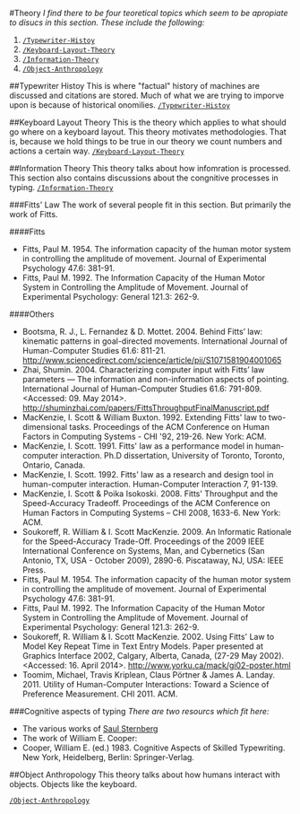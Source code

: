 #Theory
_I find there to be four teoretical topics which seem to be apropiate to disucs in this section. These include the following:_

1. [`/Typewriter-Histoy`](/Typewriter-Histoy)
2. [`/Keyboard-Layout-Theory`](/Keyboard-Layout-Theory)
3. [`/Information-Theory`](/Information-Theory)
4. [`/Object-Anthropology`](/Object-Anthropology)


##Typewriter Histoy
This is where "factual" history of machines are discussed and citations are stored. Much of what we are trying to imporve upon is because of historical onomilies. [`/Typewriter-Histoy`](/Typewriter-Histoy)

##Keyboard Layout Theory
This is the theory which applies to what should go where on a keyboard layout. This theory motivates methodologies. That is, because we hold things to be true in our theory we count numbers and actions a certain way. [`/Keyboard-Layout-Theory`](/Keyboard-Layout-Theory)


##Information Theory
This theory talks about how infomration is processed. This section also contains discussions about the congnitive processes in typing.
[`/Information-Theory`](/Information-Theory)

###Fitts' Law
The work of several people fit in this section. But primarily the work of Fitts.

####Fitts
* Fitts, Paul M. 1954. The information capacity of the human motor system in controlling the amplitude of movement. Journal of Experimental Psychology 47.6: 381-91. 
* Fitts, Paul  M. 1992. The Information Capacity of the Human Motor System in Controlling the Amplitude of Movement. Journal of Experimental Psychology: General 121.3: 262-9. 

####Others
* Bootsma, R. J., L. Fernandez & D. Mottet. 2004. Behind Fitts’ law: kinematic patterns in goal-directed movements. International Journal of Human-Computer Studies 61.6: 811-21. http://www.sciencedirect.com/science/article/pii/S1071581904001065
* Zhai, Shumin. 2004. Characterizing computer input with Fitts’ law parameters — The information and non-information aspects of pointing. International Journal of Human-Computer Studies 61.6: 791-809.  <Accessed: 09. May 2014>. http://shuminzhai.com/papers/FittsThroughputFinalManuscript.pdf
* MacKenzie, I. Scott & William Buxton. 1992. Extending Fitts' law to two-dimensional tasks. Proceedings of the ACM Conference on Human Factors in Computing Systems - CHI '92, 219-26. New York: ACM.
* MacKenzie, I. Scott. 1991. Fitts' law as a performance model in human-computer interaction. Ph.D dissertation, University of Toronto, Toronto, Ontario, Canada.
* MacKenzie, I. Scott. 1992. Fitts' law as a research and design tool in human-computer interaction. Human-Computer Interaction 7, 91-139. 
* MacKenzie, I. Scott & Poika Isokoski. 2008. Fitts' Throughput and the Speed-Accuracy Tradeoff. Proceedings of the ACM Conference on Human Factors in Computing Systems – CHI 2008, 1633-6. New York: ACM.
* Soukoreff, R. William & I. Scott MacKenzie. 2009. An Informatic Rationale for the Speed-Accuracy Trade-Off. Proceedings of the 2009 IEEE International Conference on Systems, Man, and Cybernetics (San Antonio, TX, USA - October 2009), 2890-6. Piscataway, NJ, USA: IEEE Press.
* Fitts, Paul M. 1954. The information capacity of the human motor system in controlling the amplitude of movement. Journal of Experimental Psychology 47.6: 381-91. 
* Fitts, Paul  M. 1992. The Information Capacity of the Human Motor System in Controlling the Amplitude of Movement. Journal of Experimental Psychology: General 121.3: 262-9. 
* Soukoreff, R. William & I. Scott MacKenzie. 2002. Using Fitts' Law to Model Key Repeat Time in Text Entry Models. Paper presented at Graphics Interface 2002, Calgary, Alberta, Canada, (27-29 May 2002). <Accessed: 16. April 2014>. http://www.yorku.ca/mack/gi02-poster.html
* Toomim, Michael, Travis Kriplean, Claus Pörtner & James A. Landay. 2011. Utility of Human-Computer Interactions: Toward a Science of Preference Measurement. CHI 2011. ACM.


###Cognitive aspects of typing
_There are two resourcs which fit here:_
* The various works of [Saul Sternberg](http://www.psych.upenn.edu/~saul/)
* The work of William E. Cooper:
 * Cooper, William E. (ed.) 1983. Cognitive Aspects of Skilled Typewriting. New York, Heidelberg, Berlin: Springer-Verlag. 


##Object Anthropology
This theory talks about how humans interact with objects. Objects like the keyboard.

[`/Object-Anthropology`](/Object-Anthropology)
